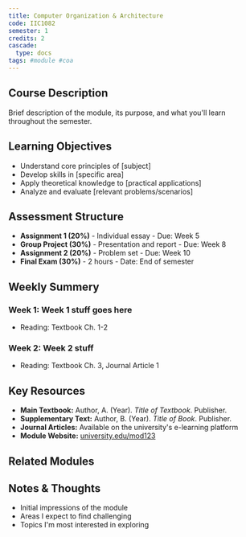 ```yaml
---
title: Computer Organization & Architecture
code: IIC1082
semester: 1
credits: 2
cascade:
  type: docs
tags: #module #coa
---
```

## Course Description
Brief description of the module, its purpose, and what you'll learn throughout the semester.

## Learning Objectives
- Understand core principles of [subject]
- Develop skills in [specific area]
- Apply theoretical knowledge to [practical applications]
- Analyze and evaluate [relevant problems/scenarios]

## Assessment Structure
- **Assignment 1 (20%)** - Individual essay - Due: Week 5
- **Group Project (30%)** - Presentation and report - Due: Week 8
- **Assignment 2 (20%)** - Problem set - Due: Week 10
- **Final Exam (30%)** - 2 hours - Date: End of semester

## Weekly Summery
### Week 1: Week 1 stuff goes here
- Reading: Textbook Ch. 1-2
### Week 2: Week 2 stuff
- Reading: Textbook Ch. 3, Journal Article 1

## Key Resources
- **Main Textbook:** Author, A. (Year). *Title of Textbook*. Publisher.
- **Supplementary Text:** Author, B. (Year). *Title of Book*. Publisher.
- **Journal Articles:** Available on the university's e-learning platform
- **Module Website:** [university.edu/mod123](https://university.edu/mod123)

## Related Modules

## Notes & Thoughts
- Initial impressions of the module
- Areas I expect to find challenging
- Topics I'm most interested in exploring